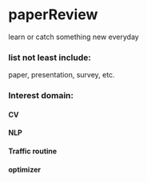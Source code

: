 # paperReview

learn or catch something new everyday

### list not least include:
paper, presentation, survey, etc.

### Interest domain:
#### CV
#### NLP
#### Traffic routine
#### optimizer
